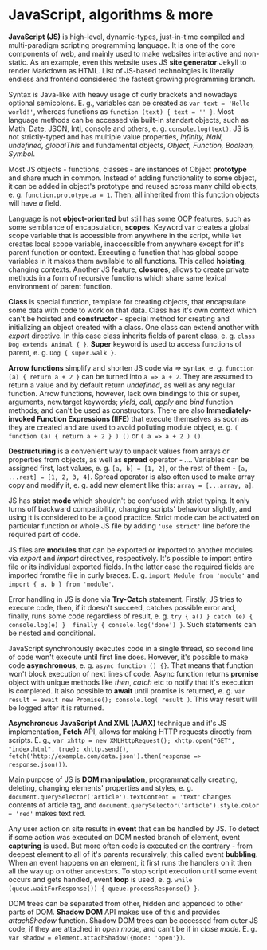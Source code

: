 # JavaScript, algorithms & more

**JavaScript (JS)** is high-level, dynamic-types, just-in-time compiled and multi-paradigm scripting programming language. It is one of the core components of web,
and mainly used to make websites interactive and non-static. As an example, even this website uses JS **site generator** Jekyll to render Markdown as HTML. List of
JS-based technologies is literally endless and frontend considered the fastest growing programming branch.

Syntax is Java-like with heavy usage of curly brackets and nowadays optional semicolons. E. g., variables can be created as `var text = 'Hello world!'`, whereas
functions as `function (text) { text = '' }`. Most language methods can be accessed via built-in standart objects, such as Math, Date, JSON, Intl, console and others,
e. g. `console.log(text)`. JS is not strictly-typed and has multiple value properties, *Infinity, NaN, undefined, globalThis* and fundamental objects, *Object,
Function, Boolean, Symbol*.

Most JS objects - functions, classes - are instances of Object **prototype** and share much in common. Instead of adding functionality to some object, it can be
added in object's prototype and reused across many child objects, e. g. `function.prototype.a = 1`. Then, all inherited from this function objects will have *a* field.

Language is not **object-oriented** but still has some OOP features, such as some semblance of encapsulation, **scopes**. Keyword `var` creates a global scope variable
that is accessible from anywhere in the script, while `let` creates local scope variable, inaccessible from anywhere except for it's parent function or context.
Executing a function that has global scope variables in it makes them available to all functions. This called **hoisting**, changing contexts. Another JS feature,
**closures**, allows to create private methods in a form of recursive functions which share same lexical environment of parent function.

**Class** is special function, template for creating objects, that encapsulate some data with code to work on that data. Class has it's own context which can't be
hoisted and **constructor** - special method for creating and initializing an object created with a class. One class can extend another with *export* directive. 
In this case class inherits fields of parent class, e. g. `class Dog extends Animal { }`. **Super** keyword is used to access functions of parent, e. g. 
`Dog { super.walk }`.

**Arrow functions** simplify and shorten JS code via *=>* syntax, e. g. `function (a) { return a + 2 }` can be turned into `a => a + 2`. They are assumed to return
a value and by default return *undefined*, as well as any regular function. Arrow functions, however, lack own bindings to this or super, arguments, new.target 
keywords; *yield*, *call*, *apply* and *bind* function methods; and can't be used as constructors. There are also **Immediately-invoked Function Expressions (IIFE)**
that execute themselves as soon as they are created and are used to avoid polluting module object, e. g. `( function (a) { return a + 2 } ) ()` or `( a => a + 2 ) ()`.

**Destructuring** is a convenient way to unpack values from arrays or properties from objects, as well as **spread** operator - *...*. Variables can be assigned first,
last values, e. g. `[a, b] = [1, 2]`, or the rest of them - `[a, ...rest] = [1, 2, 3, 4]`.  Spread operator is also often used to make array copy and modify it, e. g.
add new element like this: `array = [...array, a]`.

JS has **strict mode** which shouldn't be confused with strict typing. It only turns off backward compatibility, changing scripts' behaviour slightly, and using it
is considered to be a good practice. Strict mode can be activated on particular function or whole JS file by adding `'use strict'` line before the required part of 
code.

JS files are **modules** that can be exported or imported to another modules via *export* and *import* directives, respectively. It's possible to import entire file
or its individual exported fields. In the latter case the required fields are imported fromthe file in curly braces. E. g. `import Module from 'module'` and 
`import { a, b } from 'module'`.

Error handling in JS is done via **Try-Catch** statement. Firstly, JS tries to execute code, then, if it doesn't succeed, catches possible error and,
finally, runs some code regardless of result, e. g. `try { a() } catch (e) { console.log(e) }  finally { console.log('done') }`. Such statements can be nested and
conditional.

JavaScript synchronously executes code in a single thread, so second line of code won't execute until first line does. However, it's possible to make code
**asynchronous**, e. g. `async function () {}`. That means that function won't block execution of next lines of code. Async function returns **promise** object with
unique methods like *then*, *catch* etc to notify that it's execution is completed. It also possible to **await** until promise is returned, e. g. 
`var result = await new Promise(); console.log( result )`. This way result will be logged after it is returned.

**Asynchronous JavaScript And XML (AJAX)** technique and it's JS implementation, **Fetch** API, allows for making HTTP requests directly from scripts. E. g., 
`var xhttp = new XMLHttpRequest(); xhttp.open("GET", "index.html", true); xhttp.send()`, `fetch('http://example.com/data.json').then(response => response.json())`.

Main purpose of JS is **DOM manipulation**, programmatically creating, deleting, changing elements' properties and styles, e. g. 
`document.querySelector('article').textContent = 'text'` changes contents of article tag, and `document.querySelector('article').style.color = 'red'` makes text red.

Any user action on site results in **event** that can be handled by JS. To detect if some action was executed on DOM nested branch of element, event **capturing** is
used. But more often code is executed on the contrary - from deepest element to all of it's parents recursively, this called event **bubbling**. When an event happens
on an element, it first runs the handlers on it then all the way up on other ancestors. To stop script execution until some event occurs and gets handled, event
**loop** is used, e. g. `while (queue.waitForResponse()) { queue.processResponse() }`.

DOM trees can be separated from other, hidden and appended to other parts of DOM. **Shadow DOM** API makes use of this and provides *attachShadow* function. Shadow DOM
trees can be accessed from outer JS code, if they are attached in *open mode*, and can't be if in *close mode*. E. g. 
`var shadow = element.attachShadow({mode: 'open'})`.
